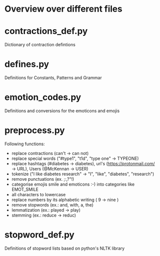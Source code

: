 # Overview over different files 

# contractions_def.py 
Dictionary of contraction defintions

# defines.py 
Definitions for Constants, Patterns and Grammar

# emotion_codes.py
Definitions and conversions for the emoticons and emojis

# preprocess.py
Following functions: 
- replace contractions (can't -> can not)
- replace special words ("#type1", "t1d", "type one" -> TYPEONE)
- replace hashtags (#diabetes -> diabetes), url's (https://protonmail.com/ -> URL), Users (@McKennan -> USER)
- tokenize ("I like diabetes research" -> "I", "like", "diabetes", "research")
- remove punctuations (ex. ;:,?"!)
- categorise emojis smile and emoticons :-) into categories like EMOT_SMILE
- all characters to lowercase
- replace numbers by its alphabetic writing ( 9 -> nine )
- remove stopwords (ex.: and, with, a, the)
- lemmatization (ex.: played -> play)
- stemming (ex.: reduce -> reduc)


# stopword_def.py
Definitions of stopword lists based on python's NLTK library
